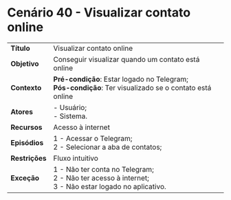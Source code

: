 # Cenário 40 - Visualizar contato online

|        |                   |  
| -------  |  :------------------------------------|
|**Título** | Visualizar contato online |
|**Objetivo** | Conseguir visualizar quando um contato está online|
|**Contexto** |**Pré-condição**: Estar logado no Telegram;<br>**Pós-condição**: Ter visualizado se o contato está online|
|**Atores**   | - Usuário;<br> - Sistema.       | 
|**Recursos** | Acesso à internet|
|**Episódios**| 1 - Acessar o Telegram; <br>2 - Selecionar a aba de contatos;
|**Restrições**| Fluxo intuitivo| 
|**Exceção**| 1 - Não ter conta no Telegram;<br> 2 - Não ter acesso à internet;<br>3 - Não estar logado no aplicativo.|

 
